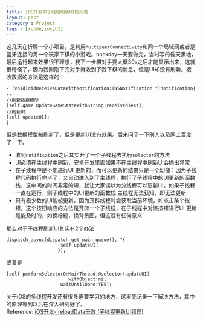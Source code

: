 ```yaml
---
title: iOS开发中子线程刷新UI的问题
layout: post
category : Project
tags : [xcode,ios,UI]
---
```

这几天在折腾一个小项目，是利用`MultipeerConnectivity`和同一个局域网或者是蓝牙连接的另一个玩家下棋的小游戏。hackday一天要做完，当时写的昏天黑地，最后运行起来效果很不理想，我下一步棋对手要大概30s之后才能显示出来，这就很奇怪了，因为我刚刚下完对手就收到了我下棋的消息，但是UI却没有刷新。接收数据的方法是这样的：

	- (void)didReceiveDataWithNotification:(NSNotification *)notification{
    ...  
	//刷新数据模型
    [self.game UpdateGameStateWithString:receivedText];
	//刷新UI
    [self updateUI];
	} 

但是数据模型被刷新了，但是更新UI没有效果。后来问了一下别人以及网上百度了一下。 

+ 收到`notification`之后其实开了一个子线程去执行`selector`的方法
+ UI必须在主线程中刷新，安卓开发里面如果不在主线程中刷新UI会抛出异常  
+ 在子线程中是不能进行UI 更新的，而可以更新的结果只是一个幻像：因为子线程代码执行完毕了，又自动进入到了主线程，执行了子线程中的UI更新的函数栈，这中间的时间非常的短，就让大家误以为分线程可以更新UI。如果子线程一直在运行，则子线程中的UI更新的函数栈 主线程无法获知，即无法更新  
+ 只有极少数的UI能被更新，因为开辟线程时会获取当前环境，如点击某个按钮，这个按钮响应的方法是开辟一个子线程，在子线程中对该按钮进行UI 更新是能及时的，如换标题，换背景图，但这没有任何意义  

那么对于子线程刷新UI其实有2个办法  

	dispatch_async(dispatch_get_main_queue(), ^{
                       [self updateUI]
                       });

或者是  

	[self performSelectorOnMainThread:@selector(updateUI)
                           withObject:nil
                        waitUntilDone:YES];

关于iOS的多线程开发还有很多需要学习的地方，这里先记录一下解决方法，其中的原理等到以后在深入研究好了。    
Reference: [iOS开发- reloadData无效 (子线程更新UI错误)](http://www.2cto.com/kf/201410/342890.html)  